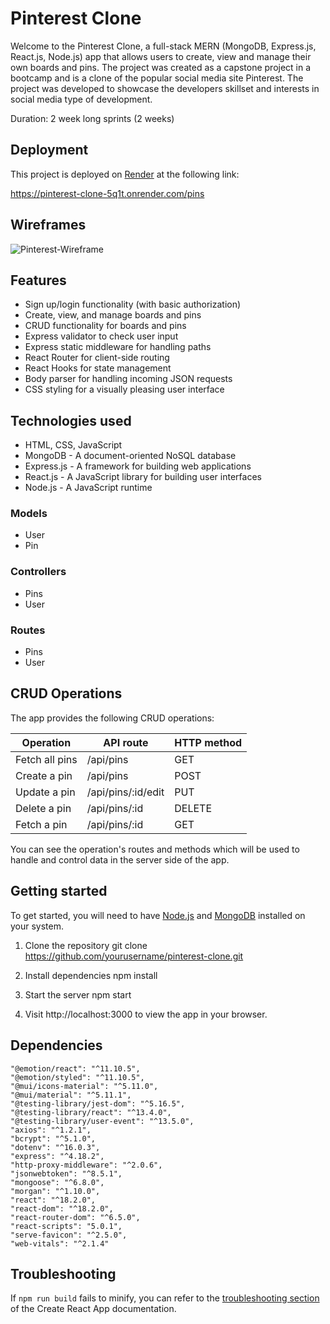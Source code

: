 # Pinterest Clone

Welcome to the Pinterest Clone, a full-stack MERN (MongoDB, Express.js, React.js, Node.js) app that allows users to create, view and manage their own boards and pins. The project was created as a capstone project in a bootcamp and is a clone of the popular social media site Pinterest. The project was developed to showcase the developers skillset and interests in social media type of development.

Duration: 2 week long sprints (2 weeks)

## Deployment

This project is deployed on [Render](https://render.com/) at the following link:

https://pinterest-clone-5q1t.onrender.com/pins

## Wireframes

![Pinterest-Wireframe](https://user-images.githubusercontent.com/99232536/212946864-3244e3b6-a27c-4914-8b32-4eea27dd9dda.png)

## Features
- Sign up/login functionality (with basic authorization)
- Create, view, and manage boards and pins
- CRUD functionality for boards and pins
- Express validator to check user input
- Express static middleware for handling paths
- React Router for client-side routing
- React Hooks for state management
- Body parser for handling incoming JSON requests
- CSS styling for a visually pleasing user interface

## Technologies used
- HTML, CSS, JavaScript
- MongoDB - A document-oriented NoSQL database
- Express.js - A framework for building web applications
- React.js - A JavaScript library for building user interfaces
- Node.js - A JavaScript runtime

### Models
- User
- Pin

### Controllers
- Pins
- User

### Routes
- Pins
- User

## CRUD Operations
The app provides the following CRUD operations:

| Operation    | API route         | HTTP method |
| ------------ | ----------------- | ----------- |
| Fetch all pins | /api/pins         | GET         |
| Create a pin  | /api/pins         | POST        |
| Update a pin  | /api/pins/:id/edit | PUT         |
| Delete a pin  | /api/pins/:id     | DELETE      |
| Fetch a pin   | /api/pins/:id     | GET         |

You can see the operation's routes and methods which will be used to handle and control data in the server side of the app.

## Getting started

To get started, you will need to have [Node.js](https://nodejs.org/) and [MongoDB](https://www.mongodb.com/) installed on your system.

1. Clone the repository
git clone https://github.com/yourusername/pinterest-clone.git

2. Install dependencies
npm install

3. Start the server
npm start

4. Visit http://localhost:3000 to view the app in your browser.

## Dependencies
    "@emotion/react": "^11.10.5",
    "@emotion/styled": "^11.10.5",
    "@mui/icons-material": "^5.11.0",
    "@mui/material": "^5.11.1",
    "@testing-library/jest-dom": "^5.16.5",
    "@testing-library/react": "^13.4.0",
    "@testing-library/user-event": "^13.5.0",
    "axios": "^1.2.1",
    "bcrypt": "^5.1.0",
    "dotenv": "^16.0.3",
    "express": "^4.18.2",
    "http-proxy-middleware": "^2.0.6",
    "jsonwebtoken": "^8.5.1",
    "mongoose": "^6.8.0",
    "morgan": "^1.10.0",
    "react": "^18.2.0",
    "react-dom": "^18.2.0",
    "react-router-dom": "^6.5.0",
    "react-scripts": "5.0.1",
    "serve-favicon": "^2.5.0",
    "web-vitals": "^2.1.4"

## Troubleshooting
If `npm run build` fails to minify, you can refer to the [troubleshooting section](https://facebook.github.io/create-react-app/docs/troubleshooting#npm-run-build-fails-to-minify) of the Create React App documentation.
